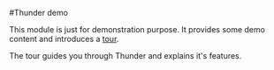 #Thunder demo

This module is just for demonstration purpose. It provides some demo content and introduces a [tour](https://www.drupal.org/documentation/modules/tour).
 
The tour guides you through Thunder and explains it's features.
